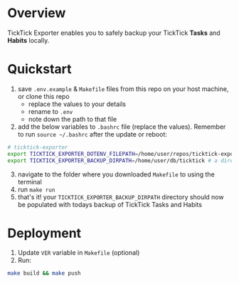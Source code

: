 # Overview

TickTick Exporter enables you to safely backup your TickTick **Tasks** and **Habits** locally.

# Quickstart

1. save `.env.example` & `Makefile` files from this repo on your host machine, or clone this repo
    - replace the values to your details
    - rename to `.env`
    - note down the path to that file 
2. add the below variables to `.bashrc` file (replace the values). Remember to run `source ~/.bashrc` after the update or reboot:
```bash
# ticktick-exporter
export TICKTICK_EXPORTER_DOTENV_FILEPATH=/home/user/repos/ticktick-export/.env # .env file path. you can download `.env.example` file from this repo and fill in the variables
export TICKTICK_EXPORTER_BACKUP_DIRPATH=/home/user/db/ticktick # a directory that will get mounted and where the script will download your backups. ensure this directory exists.
```
3. navigate to the folder where you downloaded `Makefile` to using the terminal
4. run `make run`
5. that's it! your `TICKTICK_EXPORTER_BACKUP_DIRPATH` directory should now be populated with todays backup of TickTick Tasks and Habits


# Deployment

1. Update `VER` variable in `Makefile` (optional)
2. Run:
```bash
make build && make push
```
